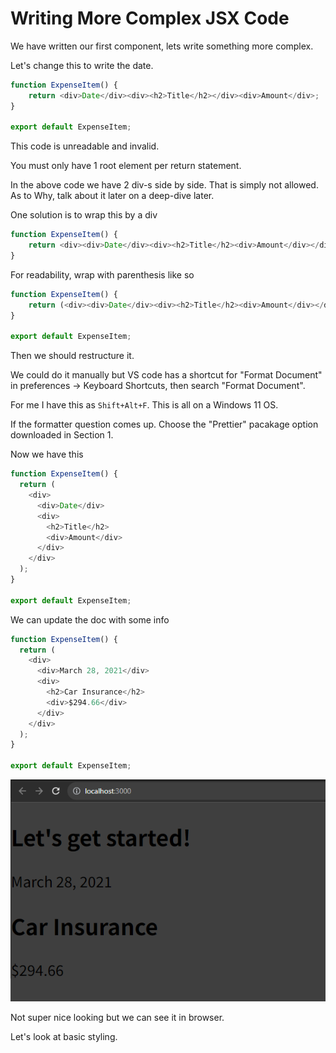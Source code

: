 # Writing More Complex JSX Code

We have written our first component, lets write something more complex.

Let's change this to write the date.

```js
function ExpenseItem() {
    return <div>Date</div><div><h2>Title</h2></div><div>Amount</div>;
}

export default ExpenseItem;

```

This code is unreadable and invalid.

You must only have 1 root element per return statement.

In the above code we have 2 div-s side by side. That is simply not allowed. As to Why, talk about it later on a deep-dive later.

One solution is to wrap this by a div

```js
function ExpenseItem() {
    return <div><div>Date</div><div><h2>Title</h2><div>Amount</div></div></div>;
}
```

For readability, wrap with parenthesis like so

```js
function ExpenseItem() {
    return (<div><div>Date</div><div><h2>Title</h2><div>Amount</div></div></div>);
}

export default ExpenseItem;
```

Then we should restructure it.

We could do it manually but VS code has a shortcut for "Format Document" in preferences -> Keyboard Shortcuts, then search "Format Document".

For me I have this as `Shift+Alt+F`. This is all on a Windows 11 OS.

If the formatter question comes up. Choose the "Prettier" pacakage option downloaded in Section 1.

Now we have this
```js
function ExpenseItem() {
  return (
    <div>
      <div>Date</div>
      <div>
        <h2>Title</h2>
        <div>Amount</div>
      </div>
    </div>
  );
}

export default ExpenseItem;
```

We can update the doc with some info

```js
function ExpenseItem() {
  return (
    <div>
      <div>March 28, 2021</div>
      <div>
        <h2>Car Insurance</h2>
        <div>$294.66</div>
      </div>
    </div>
  );
}

export default ExpenseItem;
```

![car_inc image](https://github.com/HarrisonWelch/ReactTheCompleteGuide2023/blob/main/Screenshots/car_inc.png)

Not super nice looking but we can see it in browser.

Let's look at basic styling.
